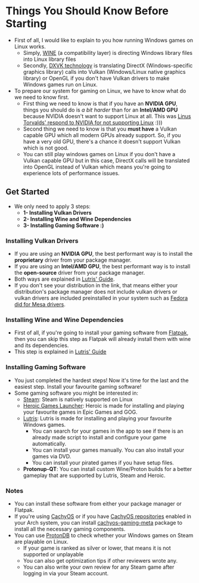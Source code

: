 # Things You Should Know Before Starting
- First of all, I would like to explain to you how running Windows games on Linux works.
	- Simply, [WINE](https://www.winehq.org/) (a compatibility layer) is directing Windows library files into Linux library files
	- Secondly, [DXVK technology](https://github.com/doitsujin/dxvk) is translating DirectX (Windows-specific graphics library) calls into Vulkan (Windows/Linux native graphics library) or OpenGL if you don't have Vulkan drivers to make Windows games run on Linux.
- To prepare our system for gaming on Linux, we have to know what do we need to know first.
	- First thing we need to know is that if you have an **NVIDIA GPU**, things you should do is *a bit harder* than for an **Intel/AMD GPU** because NVIDIA doesn't want to support Linux at all. This was [Linus Torvalds' respond to NVIDIA for not supporting Linux](https://www.youtube.com/watch?v=_36yNWw_07g) :)))
	- Second thing we need to know is that you **must have** a Vulkan capable GPU which all modern GPUs already support. So, if you have a very old GPU, there's a chance it doesn't support Vulkan which is not good.
 	- You can still play windows games on Linux if you don't have a Vulkan capable GPU but in this case, DirectX calls will be translated into OpenGL instead of Vulkan which means you're going to experience lots of performance issues.
## Get Started
- We only need to apply 3 steps:
	- **1- Installing Vulkan Drivers**
	- **2- Installing Wine and Wine Dependencies**
	- **3- Installing Gaming Software :)**
### Installing Vulkan Drivers
- If you are using an **NVIDIA GPU**, the best performant way is to install the **proprietary** driver from your package manager.
- If you are using an **Intel/AMD GPU**, the best performant way is to install the **open-source** driver from your package manager.
- Both ways are explained in [Lutris' Guide](https://github.com/lutris/docs/blob/master/InstallingDrivers.md).
- If you don't see your distribution in the link, that means either your distribution's package manager does not include vulkan drivers or vulkan drivers are included preinstalled in your system such as [Fedora did for Mesa drivers](https://packages.fedoraproject.org/pkgs/mesa/mesa-vulkan-drivers/).

### Installing Wine and Wine Dependencies
- First of all, if you're going to install your gaming software from [Flatpak](https://www.flatpak.org/), then you can skip this step as Flatpak will already install them with wine and its dependencies.
- This step is explained in [Lutris' Guide](https://github.com/lutris/docs/blob/master/WineDependencies.md)

### Installing Gaming Software
- You just completed the hardest steps! Now it's time for the last and the easiest step. Install your favourite gaming software!
- Some gaming software you might be interested in:
	- [Steam](https://store.steampowered.com/): Steam is natively supported on Linux
	- [Heroic Games Launcher](https://heroicgameslauncher.com/): Heroic is made for installing and playing your favourite games in Epic Games and GOG.
	- [Lutris](https://lutris.net/): Lutris is made for installing and playing your favourite Windows games.
		- You can search for your games in the app to see if there is an already made script to install and configure your game automatically.
		- You can install your games manually. You can also install your games via DVD.
		- You can install your pirated games if you have setup files.
	- **Protonup-QT**: You can install custom Wine/Proton builds for a better gameplay that are supported by Lutris, Steam and Heroic.
### Notes
- You can install these software from either your package manager or Flatpak.
- If you're using [CachyOS](https://cachyos.org/) or if you have [CachyOS repositories](https://github.com/CachyOS/linux-cachyos#cachyos-repositories) enabled in your Arch system, you can install [cachyos-gaming-meta](https://github.com/CachyOS/CachyOS-PKGBUILDS/blob/master/cachyos-gaming-meta/PKGBUILD) package to install all the necessary gaming components.
- You can use [ProtonDB](https://www.protondb.com/) to check whether your Windows games on Steam are playable on Linux.
	- If your game is ranked as silver or lower, that means it is not supported or unplayable
	- You can also get optimization tips if other reviewers wrote any.
	- You can also write your own review for any Steam game after logging in via your Steam account.
